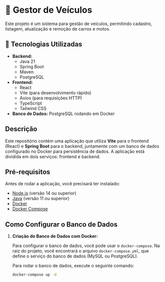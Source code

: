 # 🚗 Gestor de Veículos

Este projeto é um sistema para gestão de veículos, permitindo cadastro, listagem, atualização e remoção de carros e motos.

## 📌 **Tecnologias Utilizadas**
- **Backend:**
    - Java 21
    - Spring Boot
    - Maven
    - PostgreSQL
- **Frontend:** 
    - React 
    - Vite (para desenvolvimento rápido)
    - Axios (para requisições HTTP)
    - TypeScript
    - Tailwind CSS
- **Banco de Dados:** PostgreSQL rodando em Docker

## Descrição

Este repositório contém uma aplicação que utiliza **Vite** para o frontend (React) e **Spring Boot** para o backend, juntamente com um banco de dados configurado no Docker para persistência de dados. A aplicação está dividida em dois serviços: frontend e backend.

## Pré-requisitos

Antes de rodar a aplicação, você precisará ter instalado:

- [Node.js](https://nodejs.org/) (versão 14 ou superior)
- [Java](https://www.oracle.com/java/technologies/javase-jdk11-downloads.html) (versão 11 ou superior)
- [Docker](https://www.docker.com/get-started)
- [Docker Compose](https://docs.docker.com/compose/install/)

## Como Configurar o Banco de Dados

1. **Criação do Banco de Dados com Docker:**

   Para configurar o banco de dados, você pode usar o `docker-compose`. Na raiz do projeto, você encontrará o arquivo `docker-compose.yml`, que define o serviço do banco de dados (MySQL ou PostgreSQL).

   Para rodar o banco de dados, execute o seguinte comando:

   ```bash
   docker-compose up -d
